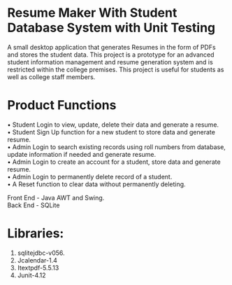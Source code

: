 # Resume Maker With Student Database System with Unit Testing
A small desktop application that generates Resumes in the form of PDFs and stores the student data.
This project is a prototype for an advanced student information management and resume generation system and is restricted within the college premises. This project is useful for students as well as college staff members.
# Product Functions
•	Student Login to view, update, delete their data and generate a resume.   
•	Student Sign Up function for a new student to store data and generate resume.   
•	Admin Login to search existing records using roll numbers from database, update information if needed and generate resume.   
•	Admin Login to create an account for a student, store data and generate resume.   
•	Admin Login to permanently delete record of a student.   
•	A Reset function to clear data without permanently deleting.   

Front End - Java AWT and Swing.  
Back End - SQLite

# Libraries: 
1.	sqlitejdbc-v056.  
2.	Jcalendar-1.4  
3.	Itextpdf-5.5.13  
4.	Junit-4.12  
